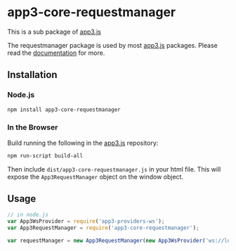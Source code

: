 # app3-core-requestmanager

This is a sub package of [app3.js][repo]

The requestmanager package is used by most [app3.js][repo] packages.
Please read the [documentation][docs] for more.

## Installation

### Node.js

```bash
npm install app3-core-requestmanager
```

### In the Browser

Build running the following in the [app3.js][repo] repository:

```bash
npm run-script build-all
```

Then include `dist/app3-core-requestmanager.js` in your html file.
This will expose the `App3RequestManager` object on the window object.


## Usage

```js
// in node.js
var App3WsProvider = require('app3-providers-ws');
var App3RequestManager = require('app3-core-requestmanager');

var requestManager = new App3RequestManager(new App3WsProvider('ws://localhost:8546'));
```


[docs]: https://app3js.readthedocs.io/en/latest
[repo]: https://github.com/APIS-Platform/app3.js


